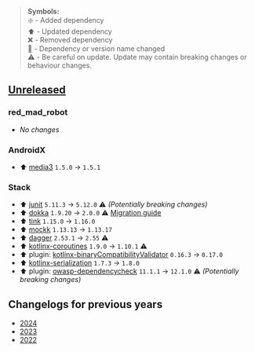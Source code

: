 > **Symbols:** \
> :sparkle: - Added dependency \
> :arrow_up: - Updated dependency \
> :x: - Removed dependency \
> :memo: - Dependency or version name changed \
> :warning: - Be careful on update. Update may contain breaking changes or behaviour changes.

## [Unreleased]

### red_mad_robot

- *No changes*

### AndroidX

- :arrow_up: [media3](https://developer.android.com/jetpack/androidx/releases/media3#1.5.1) `1.5.0` → `1.5.1`

### Stack

- :arrow_up: [junit](https://junit.org/junit5/docs/5.12.0/release-notes/) `5.11.3` → `5.12.0` :warning: *(Potentially breaking changes)*
- :arrow_up: [dokka](https://github.com/Kotlin/dokka/releases/tag/v2.0.0) `1.9.20` → `2.0.0` :warning: [Migration guide](https://kotlinlang.org/docs/dokka-migration.html)
- :arrow_up: [tink](https://github.com/tink-crypto/tink-java/releases/tag/v1.16.0) `1.15.0` → `1.16.0`
- :arrow_up: [mockk](https://github.com/mockk/mockk/releases/tag/1.13.17) `1.13.13` → `1.13.17`
- :arrow_up: [dagger](https://github.com/google/dagger/releases/tag/dagger-2.55) `2.53.1` → `2.55` :warning:
- :arrow_up: [kotlinx-coroutines](https://github.com/Kotlin/kotlinx.coroutines/releases/tag/1.10.1) `1.9.0` → `1.10.1` :warning:
- :arrow_up: plugin: [kotlinx-binaryCompatibilityValidator](https://github.com/Kotlin/binary-compatibility-validator/releases/tag/0.17.0) `0.16.3` → `0.17.0`
- :arrow_up: [kotlinx-serialization](https://github.com/Kotlin/kotlinx.serialization/releases/tag/v1.8.0) `1.7.3` → `1.8.0`
- :arrow_up: plugin: [owasp-dependencycheck](https://github.com/dependency-check/DependencyCheck/blob/main/CHANGELOG.md#version-1210-2025-02-16) `11.1.1` → `12.1.0` :warning: *(Potentially breaking changes)*

## Changelogs for previous years

- [2024](CHANGELOG-2024.md)
- [2023](CHANGELOG-2023.md)
- [2022](CHANGELOG-2022.md)

[unreleased]: https://github.com/RedMadRobot/gradle-version-catalogs/compare/2024.12.12...main
